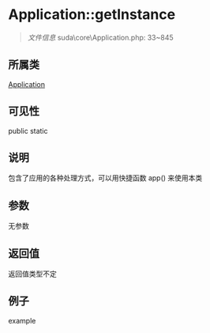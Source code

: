 # Application::getInstance

> *文件信息* suda\core\Application.php: 33~845
## 所属类 

[Application](../Application.md)

## 可见性

  public  static
## 说明


包含了应用的各种处理方式，可以用快捷函数 app() 来使用本类


## 参数

无参数
## 返回值
返回值类型不定
## 例子

example